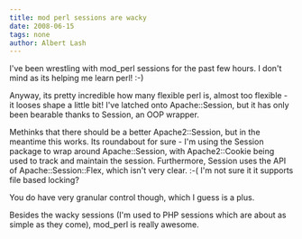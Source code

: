 ```yaml
---
title: mod perl sessions are wacky
date: 2008-06-15
tags: none
author: Albert Lash
---
```

I've been wrestling with mod_perl sessions for the past few hours. I don't mind as its helping me learn perl! :-)

Anyway, its pretty incredible how many flexible perl is, almost too flexible - it looses shape a little bit! I've latched onto Apache::Session, but it has only been bearable thanks to Session, an OOP wrapper.

Methinks that there should be a better Apache2::Session, but in the meantime this works. Its roundabout for sure - I'm using the Session package to wrap around Apache::Session, with Apache2::Cookie being used to track and maintain the session. Furthermore, Session uses the API of Apache::Session::Flex, which isn't very clear. :-( I'm not sure it it supports file based locking?

You do have very granular control though, which I guess is a plus.

Besides the wacky sessions (I'm used to PHP sessions which are about as simple as they come), mod_perl is really awesome.


